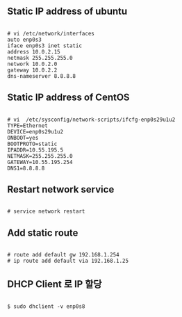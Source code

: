 ## Static IP address of **ubuntu**
<pre><code>
# vi /etc/network/interfaces
auto enp0s3
iface enp0s3 inet static
address 10.0.2.15
netmask 255.255.255.0
network 10.0.2.0
gateway 10.0.2.2
dns-nameserver 8.8.8.8
</pre></code>

## Static IP address of **CentOS**
<pre><code>
# vi  /etc/sysconfig/network-scripts/ifcfg-enp0s29u1u2
TYPE=Ethernet
DEVICE=enp0s29u1u2
ONBOOT=yes
BOOTPROTO=static
IPADDR=10.55.195.5
NETMASK=255.255.255.0
GATEWAY=10.55.195.254
DNS1=8.8.8.8
</pre></code>

## Restart network service
<pre><code>
# service network restart
</pre></code>

## Add static route
<pre><code>
# route add default gw 192.168.1.254
# ip route add default via 192.168.1.25
</pre></code>

## DHCP Client 로 IP 할당
<pre><code>
$ sudo dhclient -v enp0s8
</pre></code>
